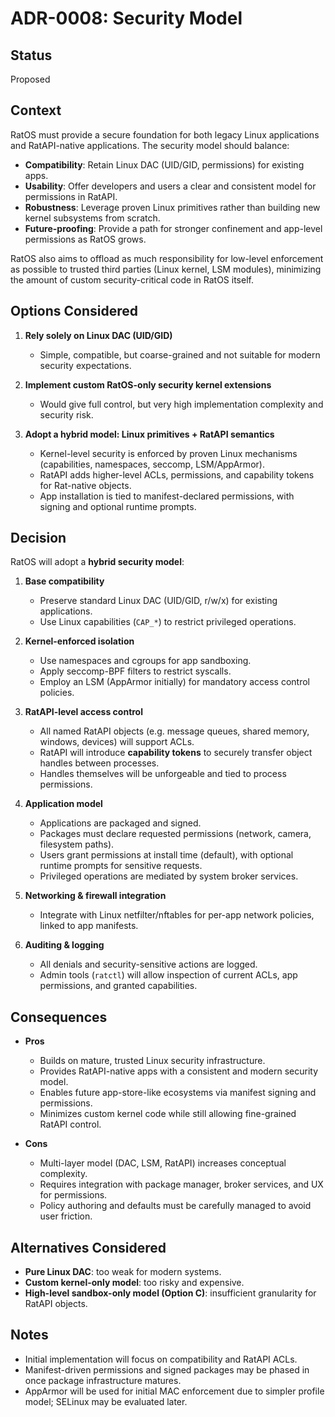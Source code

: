 # ADR-0008: Security Model

## Status
Proposed

## Context
RatOS must provide a secure foundation for both legacy Linux applications and RatAPI-native applications. The security model should balance:

- **Compatibility**: Retain Linux DAC (UID/GID, permissions) for existing apps.
- **Usability**: Offer developers and users a clear and consistent model for permissions in RatAPI.
- **Robustness**: Leverage proven Linux primitives rather than building new kernel subsystems from scratch.
- **Future-proofing**: Provide a path for stronger confinement and app-level permissions as RatOS grows.

RatOS also aims to offload as much responsibility for low-level enforcement as possible to trusted third parties (Linux kernel, LSM modules), minimizing the amount of custom security-critical code in RatOS itself.

## Options Considered
1. **Rely solely on Linux DAC (UID/GID)**  
   - Simple, compatible, but coarse-grained and not suitable for modern security expectations.

2. **Implement custom RatOS-only security kernel extensions**  
   - Would give full control, but very high implementation complexity and security risk.

3. **Adopt a hybrid model: Linux primitives + RatAPI semantics**  
   - Kernel-level security is enforced by proven Linux mechanisms (capabilities, namespaces, seccomp, LSM/AppArmor).
   - RatAPI adds higher-level ACLs, permissions, and capability tokens for Rat-native objects.
   - App installation is tied to manifest-declared permissions, with signing and optional runtime prompts.

## Decision
RatOS will adopt a **hybrid security model**:

1. **Base compatibility**  
   - Preserve standard Linux DAC (UID/GID, r/w/x) for existing applications.  
   - Use Linux capabilities (`CAP_*`) to restrict privileged operations.

2. **Kernel-enforced isolation**  
   - Use namespaces and cgroups for app sandboxing.  
   - Apply seccomp-BPF filters to restrict syscalls.  
   - Employ an LSM (AppArmor initially) for mandatory access control policies.

3. **RatAPI-level access control**  
   - All named RatAPI objects (e.g. message queues, shared memory, windows, devices) will support ACLs.  
   - RatAPI will introduce **capability tokens** to securely transfer object handles between processes.  
   - Handles themselves will be unforgeable and tied to process permissions.

4. **Application model**  
   - Applications are packaged and signed.  
   - Packages must declare requested permissions (network, camera, filesystem paths).  
   - Users grant permissions at install time (default), with optional runtime prompts for sensitive requests.  
   - Privileged operations are mediated by system broker services.

5. **Networking & firewall integration**  
   - Integrate with Linux netfilter/nftables for per-app network policies, linked to app manifests.

6. **Auditing & logging**  
   - All denials and security-sensitive actions are logged.  
   - Admin tools (`ratctl`) will allow inspection of current ACLs, app permissions, and granted capabilities.

## Consequences
- **Pros**  
  - Builds on mature, trusted Linux security infrastructure.  
  - Provides RatAPI-native apps with a consistent and modern security model.  
  - Enables future app-store-like ecosystems via manifest signing and permissions.  
  - Minimizes custom kernel code while still allowing fine-grained RatAPI control.

- **Cons**  
  - Multi-layer model (DAC, LSM, RatAPI) increases conceptual complexity.  
  - Requires integration with package manager, broker services, and UX for permissions.  
  - Policy authoring and defaults must be carefully managed to avoid user friction.

## Alternatives Considered
- **Pure Linux DAC**: too weak for modern systems.  
- **Custom kernel-only model**: too risky and expensive.  
- **High-level sandbox-only model (Option C)**: insufficient granularity for RatAPI objects.

## Notes
- Initial implementation will focus on compatibility and RatAPI ACLs.  
- Manifest-driven permissions and signed packages may be phased in once package infrastructure matures.  
- AppArmor will be used for initial MAC enforcement due to simpler profile model; SELinux may be evaluated later.